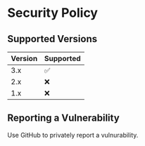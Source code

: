 # Security Policy

## Supported Versions

| Version | Supported          |
|---------|--------------------|
| 3.x     | :white_check_mark: |
| 2.x     | :x:                |
| 1.x     | :x:                |

## Reporting a Vulnerability

Use GitHub to privately report a vulnurability.
